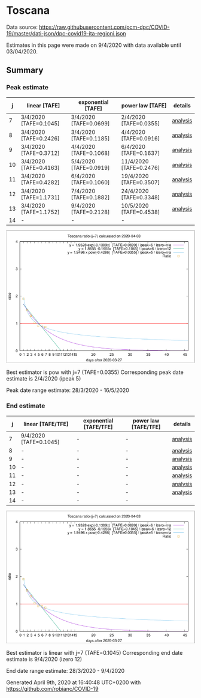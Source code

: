 # Toscana


Data source: https://raw.githubusercontent.com/pcm-dpc/COVID-19/master/dati-json/dpc-covid19-ita-regioni.json

Estimates in this page were made on 9/4/2020 with data available until 03/04/2020.


## Summary 

### Peak estimate 
|j|linear [TAFE]|exponential [TAFE]|power law [TAFE]|details|
|---|----|-----------|---------|-------|
|7|3/4/2020 [TAFE=0.1045]|3/4/2020 [TAFE=0.0699]|2/4/2020 [TAFE=0.0355]|[analysis](COVID-19_toscana_j7_2020-04-03.md)|
|8|3/4/2020 [TAFE=0.2426]|3/4/2020 [TAFE=0.1185]|4/4/2020 [TAFE=0.0916]|[analysis](COVID-19_toscana_j8_2020-04-03.md)|
|9|3/4/2020 [TAFE=0.3712]|4/4/2020 [TAFE=0.1068]|6/4/2020 [TAFE=0.1637]|[analysis](COVID-19_toscana_j9_2020-04-03.md)|
|10|3/4/2020 [TAFE=0.4163]|5/4/2020 [TAFE=0.0919]|11/4/2020 [TAFE=0.2476]|[analysis](COVID-19_toscana_j10_2020-04-03.md)|
|11|3/4/2020 [TAFE=0.4282]|6/4/2020 [TAFE=0.1060]|19/4/2020 [TAFE=0.3507]|[analysis](COVID-19_toscana_j11_2020-04-03.md)|
|12|3/4/2020 [TAFE=1.1731]|7/4/2020 [TAFE=0.1882]|24/4/2020 [TAFE=0.3348]|[analysis](COVID-19_toscana_j12_2020-04-03.md)|
|13|3/4/2020 [TAFE=1.1752]|9/4/2020 [TAFE=0.2128]|10/5/2020 [TAFE=0.4538]|[analysis](COVID-19_toscana_j13_2020-04-03.md)|
|14|-|-|-||

![best peak estimate](COVID-19_toscana_j7_2020-04-03.png)

Best estimator is pow with j=7 (TAFE=0.0355)
Corresponding peak date estimate is 2/4/2020 (ipeak 5)


Peak date range estimate: 28/3/2020 - 16/5/2020

### End estimate 
|j|linear [TAFE/TFE]|exponential [TAFE/TFE]|power law [TAFE/TFE]|details|
|---|----|-----------|---------|-------|
|7|9/4/2020 [TAFE=0.1045]|-|-|[analysis](COVID-19_toscana_j7_2020-04-03.md)|
|8|-|-|-|[analysis](COVID-19_toscana_j8_2020-04-03.md)|
|9|-|-|-|[analysis](COVID-19_toscana_j9_2020-04-03.md)|
|10|-|-|-|[analysis](COVID-19_toscana_j10_2020-04-03.md)|
|11|-|-|-|[analysis](COVID-19_toscana_j11_2020-04-03.md)|
|12|-|-|-|[analysis](COVID-19_toscana_j12_2020-04-03.md)|
|13|-|-|-|[analysis](COVID-19_toscana_j13_2020-04-03.md)|
|14|-|-|-||

![best zero estimate](COVID-19_toscana_j7_2020-04-03.png)

Best estimator is linear with j=7 (TAFE=0.1045)
Corresponding end date estimate is 9/4/2020 (izero 12)


End date range estimate: 28/3/2020 - 9/4/2020

Generated April 9th, 2020 at 16:40:48 UTC+0200 with https://github.com/robianc/COVID-19
